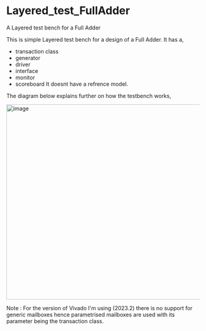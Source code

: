 # Layered_test_FullAdder
A Layered test bench for a Full Adder

This is simple Layered test bench for a design of a Full Adder.
It has a,
- transaction class
- generator
- driver
- interface
- monitor
- scoreboard
It doesnt have a refrence model.

The diagram below explains further on how the testbench works,


<img width="509" alt="image" src="https://github.com/CinnamonSandwich/Layered_test_FullAdder/assets/92498341/15296b64-f47e-448b-ba24-914736db2705">



Note : For the version of Vivado I'm using (2023.2) there is no support for generic mailboxes hence parametrised mailboxes are used with its parameter being the transaction class.
